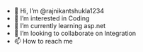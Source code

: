 - 👋 Hi, I’m @rajnikantshukla1234
- 👀 I’m interested in Coding
- 🌱 I’m currently learning asp.net
- 💞️ I’m looking to collaborate on Integration
- 📫 How to reach me 

<!---
rajnikantshukla1234/rajnikantshukla1234 is a ✨ special ✨ repository because its `README.md` (this file) appears on your GitHub profile.
You can click the Preview link to take a look at your changes.
--->
